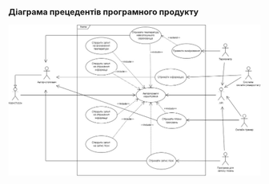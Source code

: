 ### Діаграма прецедентів програмного продукту

![mindMapImage](https://github.com/oleksandrblazhko/ai204-kuminov/blob/ai204-kuminov_with_laboratory_work_2/1.3-SoftwareUserRequirements/1.3.3-UseCaseDiagram/UseCase.jpg)
